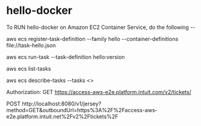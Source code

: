 # hello-docker
To RUN hello-docker on Amazon EC2 Container Service, do the following --

aws ecs register-task-definition --family hello --container-definitions file://task-hello.json

aws ecs run-task --task-definition hello:version

aws ecs list-tasks

aws ecs describe-tasks --tasks <<task-id>>


Authorization: <auth-token>
GET https://access-aws-e2e.platform.intuit.com/v2/tickets/

POST http://localhost:8080/v1/jersey?method=GET&outboundUrl=https%3A%2F%2Faccess-aws-e2e.platform.intuit.net%2Fv2%2Ftickets%2F
